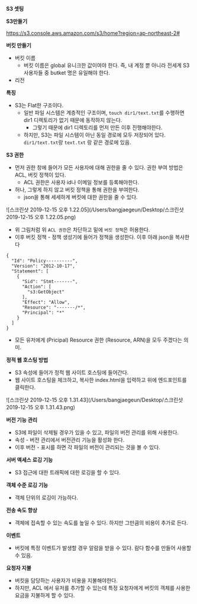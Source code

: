 **S3 셋팅**



**S3만들기**

https://s3.console.aws.amazon.com/s3/home?region=ap-northeast-2#



**버킷 만들기**

- 버킷 이름
  - 버킷 이름은 global 유니크한 값이여야 한다. 즉, 내 계정 뿐 아니라 전세계 S3 사용자들 중 butket 명은 유일해야 한다.
- 리전



**특징**

- S3는 Flat한 구조이다.
  - 일반 파일 시스템은 계층적인 구조이며, `touch dir1/text.txt`를 수행하면 dir1 디렉토리가 없기 때문에 동작하지 않는다.
    - 그렇기 때문에 dir1 디렉토리를 먼저 만든 이후 진행해야한다.
  - 하지만, S3는 파일 시스템이 아닌 동일 경로에 모두 저장되어 있다. `dir1/text.txt`랑 `text.txt` 랑 같은 경로에 있음.



**S3 권한**

- 먼저 권한 창에 들어가 모든 사용자에 대해 권한을 줄 수 있다. 권한 부여 방법은 ACL, 버킷 정책이 있다.
  - ACL 권한은 사용자 id나 이메일 정보를 등록해야한다.
- 허나, 그렇게 하지 않고 버킷 정책을 통해 권한을 부여한다.
  - json을 통해 세세하게 버킷에 대한 권한을 줄 수 있다. 

![스크린샷 2019-12-15 오후 1.22.05](/Users/bangjaegeun/Desktop/스크린샷 2019-12-15 오후 1.22.05.png)

- 위 그림처럼 위 `ACL 권한`은 차단하고 밑에 `버킷 정책`은 허용한다.
- 이후 버킷 정책 - 정책 생성기에 들어가 정책을 생성한다. 이후 아래 json을 복사한다

```
{
  "Id": "Policy----------",
  "Version": "2012-10-17",
  "Statement": [
    {
      "Sid": "Stmt-------",
      "Action": [
        "s3:GetObject"
      ],
      "Effect": "Allow",
      "Resource": "-------/*",
      "Principal": "*"
    }
  ]
}
```

- 모든 유저에게 (Pricipal) Resource 권한 (Resource, ARN)을 모두 주겠다는 의미.



**정적 웹 호스팅 방법**

- S3 속성에 들어가 정적 웹 사이트 호스팅에 들어간다.
- 웹 사이트 호스팅을 체크하고, 복사한 index.html을 입력하고 위에 엔드포인트를 클릭한다.

![스크린샷 2019-12-15 오후 1.31.43](/Users/bangjaegeun/Desktop/스크린샷 2019-12-15 오후 1.31.43.png)



**버전 기능 관리**

- S3에 파일이 삭제될 경우가 있을 수 있고, 파일의 버전 관리를 위해 사용한다.
- 속성 - 버전 관리에서 버전관리 기능을 활성화 한다.
- 이후 버전 - 표시를 하면 각 파일의 버전이 관리되는 것을 볼 수 있다.



**서버 액세스 로깅 기능**

- S3 접근에 대한 트래픽에 대한 로깅을 할 수 있다.



**객체 수준 로깅 기능**

- 객체 단위의 로깅이 가능하다.



**전송 속도 향상**

- 객체에 접속할 수 있는 속도를 높일 수 있다. 하지만 그만큼의 비용이 추가로 든다.



**이벤트**

- 버킷에 특정 이벤트가 발생할 경우 알람을 받을 수 있다. 람다 함수를 만들어 사용할 수 있음.



**요청자 지불**

- 버킷을 담당하는 사용자가 비용을 지불해야한다.
- 하지만, ACL 에서 유저를 추가할 수 있는데 특정 요청자에게 버킷의 객체를 사용한 요금을 지불하게 할 수 있다.







